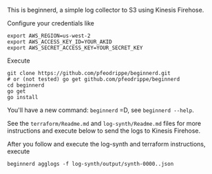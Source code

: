 This is beginnerd, a simple log collector to S3 using Kinesis Firehose.

Configure your credentials like
```
export AWS_REGION=us-west-2
export AWS_ACCESS_KEY_ID=YOUR_AKID
export AWS_SECRET_ACCESS_KEY=YOUR_SECRET_KEY
```

Execute
```
git clone https://github.com/pfeodrippe/beginnerd.git
# or (not tested) go get github.com/pfeodrippe/beginnerd
cd beginnerd
go get
go install
```
You'll have a new command: ```beginnerd``` =D, see ```beginnerd --help```.

See the ```terraform/Readme.md``` and ```log-synth/Readme.md``` files for more instructions and execute below to send the logs to Kinesis Firehose.

After you follow and execute the log-synth and terraform instructions, execute 
```
beginnerd agglogs -f log-synth/output/synth-0000..json
```
